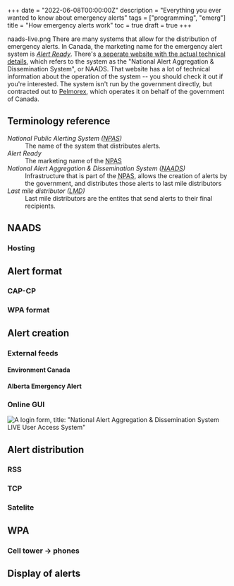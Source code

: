 +++
date = "2022-06-08T00:00:00Z"
description = "Everything you ever wanted to know about emergency alerts"
tags = ["programming", "emerg"]
title = "How emergency alerts work"
toc = true
draft = true
+++

<!--
https://roamresearch.com/#/app/smit/page/9mErgbDQl
https://docs.google.com/presentation/d/1WyXyHgkhMjkf4zl0K2dAvbXMY5JKvO6hTIsmJ6S5TQc/edit
https://app.diagrams.net/?src=about#G1LTCCRyvjUycybdNSMX2EQ9nvbJqPk5N_
-->
naads-live.png
There are many systems that allow for the distribution of emergency alerts.
In Canada, the marketing name for the emergency alert system is [*Alert Ready*](https://www.alertready.ca/).
There's [a seperate website with the actual technical details](https://alerts.pelmorex.com/), which refers to the system as the "National Alert Aggregation & Dissemination System", or NAADS.
That website has a lot of technical information about the operation of the system -- you should check it out if you're interested.
The system isn't run by the government directly, but contracted out to [Pelmorex](https://www.pelmorex.com/en/), which operates it on behalf of the government of Canada.

## Terminology reference
<dl>
      <dt><dfn>National Public Alerting System (<abbr title="National Public Alerting System">NPAS</abbr>)</dfn></dt>
      <dd>The name of the system that distributes alerts.</dd>
      <dt><dfn>Alert Ready</dfn></dt>
      <dd>The marketing name of the <abbr title="National Public Alerting System">NPAS</abbr></dd>
      <dt><dfn>National Alert Aggregation & Dissemination System (<abbr title="National Alert Aggregation & Dissemination System">NAADS</abbr>)</dfn></dt>
      <dd>Infrastructure that is part of the <abbr title="National Public Alerting System">NPAS</abbr>, allows the creation of alerts by the government, and distributes those alerts to last mile distributors</dd>
      <dt><dfn>Last mile distributor (<abbr title="Last mile distributor">LMD</abbr>)</dfn></dt>
      <dd>Last mile distributors are the entites that send alerts to their final recipients.</dd>

</dl>

## NAADS

### Hosting

## Alert format

### CAP-CP

### WPA format

## Alert creation

### External feeds

#### Environment Canada

#### Alberta Emergency Alert

### Online GUI

![A login form, title: "National Alert Aggregation & Dissemination System LIVE User Access System"](https://smitop.com/naads-live.png)

## Alert distribution

### RSS

### TCP

### Satelite

## WPA

### Cell tower -> phones

## Display of alerts

